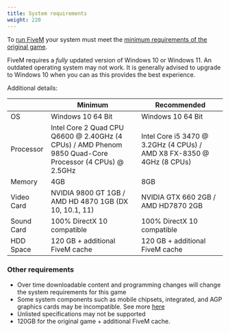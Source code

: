 ```yaml
---
title: System requirements
weight: 220
---
```


To [run FiveM][installing] your system must meet the [minimum requirements of the original game][gtav-system-specs].

FiveM requires a _fully_ updated version of Windows 10 or Windows 11. An outdated operating system may not
work. It is generally advised to upgrade to Windows 10 when you can as this provides the best experience.

Additional details:

|                 | Minimum                                                                                      | Recommended                                                                      |
|-----------------|----------------------------------------------------------------------------------------------|----------------------------------------------------------------------------------|
| OS              | Windows 10 64 Bit                                                                            | Windows 10 64 Bit                                                                |
| Processor       | Intel Core 2 Quad CPU Q6600 @ 2.40GHz (4 CPUs) / AMD Phenom 9850 Quad-Core Processor (4 CPUs) @ 2.5GHz | Intel Core i5 3470 @ 3.2GHz (4 CPUs) / AMD X8 FX-8350 @ 4GHz (8 CPUs)  |
| Memory          | 4GB                                                                                          | 8GB                                                                              |
| Video Card      | NVIDIA 9800 GT 1GB / AMD HD 4870 1GB (DX 10, 10.1, 11)                                       | NVIDIA GTX 660 2GB / AMD HD7870 2GB                                              |
| Sound Card      | 100% DirectX 10 compatible                                                                   | 100% DirectX 10 compatible                                                       |
| HDD Space       | 120 GB + additional FiveM cache                                                              | 120 GB + additional FiveM cache                                                  |

### Other requirements

- Over time downloadable content and programming changes will change the system requirements for this game
- Some system components such as mobile chipsets, integrated, and AGP graphics cards may be incompatible. See more [here][client-issues-gpu]
- Unlisted specifications may not be supported
- 120GB for the original game + additional FiveM cache.

[installing]: /docs/client-manual/installing-fivem
[client-issues-gpu]: /docs/support/client-issues#stuck-on-a-colored-background-but-no-menu
[gtav-system-specs]: https://support.rockstargames.com/hc/en-us/articles/203428177
